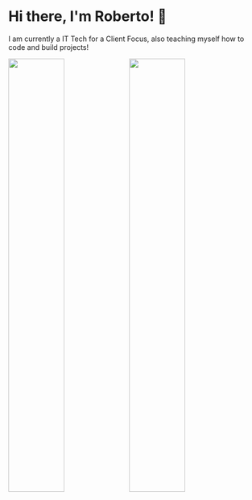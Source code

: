 # Hi there, I'm Roberto! 👋
<text align="left">I am currently a IT Tech for a Client Focus, also teaching myself how to code and build projects!</text>

<img align="left" width="47%" src="https://github-readme-stats.vercel.app/api?username=bert-o&show_icons=true&theme=yeblu" />

<img align="left" width="47%" src="https://github-readme-stats.vercel.app/api/top-langs/?username=bert-o&layout=compact" />

